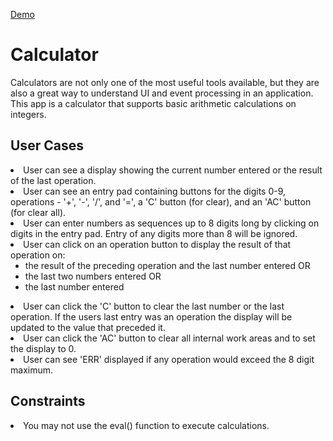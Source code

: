 <a href="https://o46rc.csb.app/">Demo</a>

<h1>Calculator</h1>
<p>Calculators are not only one of the most useful tools available, but they are also a great way to understand UI and event processing in an application. This app is a calculator that supports basic arithmetic calculations on integers.</p>
<h2>User Cases</h2>
<li>User can see a display showing the current number entered or the result of the last operation.</li>
<li>User can see an entry pad containing buttons for the digits 0-9, operations - '+', '-', '/', and '=', a 'C' button (for clear), and an 'AC' button (for clear all).</li>
<li>User can enter numbers as sequences up to 8 digits long by clicking on digits in the entry pad. Entry of any digits more than 8 will be ignored.</li>
<li>User can click on an operation button to display the result of that operation on:
<ul>
  <li>the result of the preceding operation and the last number entered OR</li>
  <li>the last two numbers entered OR</li>
  <li>the last number entered</li></li>
</ul>
<li>User can click the 'C' button to clear the last number or the last operation. If the users last entry was an operation the display will be updated to the value that preceded it.</li>
<li>User can click the 'AC' button to clear all internal work areas and to set the display to 0.</li>
<li>User can see 'ERR' displayed if any operation would exceed the 8 digit maximum.</li>
<h2>Constraints</h2>
<li>You may not use the eval() function to execute calculations.</li>
